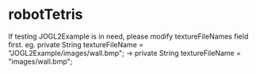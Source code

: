 robotTetris
===========

If testing JOGL2Example is in need, please modify textureFileNames field first. 
eg.
private String textureFileName = "JOGL2Example/images/wall.bmp";  ->    private String textureFileName = "images/wall.bmp";
